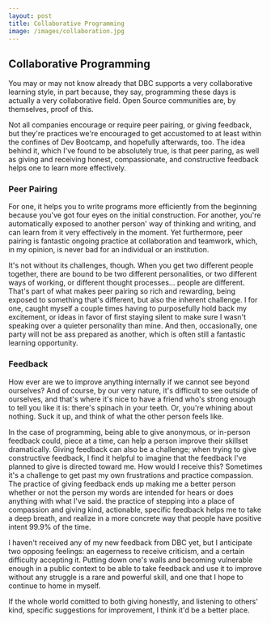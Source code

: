 ```yaml
---
layout: post
title: Collaborative Programming
image: /images/collaboration.jpg
---
```


<h2>Collaborative Programming</h2>
<p>You may or may not know already that DBC supports a very collaborative learning style, in part because, they say, programming these days is actually a very collaborative field. Open Source communities are, by themselves, proof of this.</p>
<p>Not all companies encourage or require peer pairing, or giving feedback, but they're practices we're encouraged to get accustomed to at least within the confines of Dev Bootcamp, and hopefully afterwards, too. The idea behind it, which I've found to be absolutely true, is that peer paring, as well as giving and receiving honest, compassionate, and constructive feedback helps one to learn more effectively. </p>
<h3>Peer Pairing</h3>
<p>For one, it helps you to write programs more efficiently from the beginning because you've got four eyes on the initial construction. For another, you're automatically exposed to another person' way of thinking and writing, and can learn from it very effectively in the moment. Yet furthermore, peer pairing is fantastic ongoing practice at collaboration and teamwork, which, in my opinion, is never bad for an individual or an institution.</p>
<p>It's not without its challenges, though. When you get two different people together, there are bound to be two different personalities, or two different ways of working, or different thought processes... people are different. That's part of what makes peer pairing so rich and rewarding, being exposed to something that's different, but also the inherent challenge. I for one, caught myself a couple times having to purposefully hold back my excitement, or ideas in favor of first staying silent to make sure I wasn't speaking over a quieter personality than mine. And then, occasionally, one party will not be ass prepared as another, which is often still a fantastic learning opportunity.</p>
<h3>Feedback</h3>
<p>How ever are we to improve anything internally if we cannot see beyond ourselves? And of course, by our very nature, it's difficult to see outside of ourselves, and that's where it's nice to have a friend who's strong enough to tell you like it is: there's spinach in your teeth. Or, you're whining about nothing. Suck it up, and think of what the other person feels like.</p>
<p>In the case of programming, being able to give anonymous, or in-person feedback could, piece at a time, can help a person improve their skillset dramatically. Giving feedback can also be a challenge; when trying to give constructive feedback, I find it helpful to imagine that the feedback I've planned to give is directed toward me. How would I receive this? Sometimes it's a challenge to get past my own frustrations and practice compassion. The practice of giving feedback ends up making me a better person whether or not the person my words are intended for hears or does anything with what I've said. the practice of stepping into a place of compassion and giving kind, actionable, specific feedback helps me to take a deep breath, and realize in a more concrete way that people have positive intent 99.9% of the time.</p>
<p>I haven't received any of my new feedback from DBC yet, but I anticipate two opposing feelings: an eagerness to receive criticism, and a certain difficulty accepting it. Putting down one's walls and becoming vulnerable enough in a public context to be able to take feedback and use it to improve without any struggle is a rare and powerful skill, and one that I hope to continue to home in myself.</p>
<p>If the whole world comitted to both giving honestly, and listening to others' kind, specific suggestions for improvement, I think it'd be a better place.</p>
